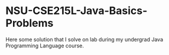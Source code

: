 # NSU-CSE215L-Java-Basics-Problems
Here some solution that I solve on lab during my undergrad Java Programming Language course. 
